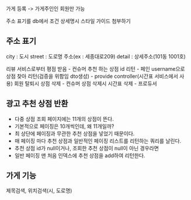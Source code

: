 가게 등록 -> 가게주인인 회원만 가능

주소 표기를 db에서 조건 상세명시 스타일 가이드 첨부하기


## 주소 표기
city : 도시
street : 도로명 주소(ex : 세종대로209)
detail : 상세주소(101동 1001호)

리뷰 서비스로부터 평점 받음 - 컨슈머
추천 하는 상점 id 리턴 - 페인
username으로 상점 찾아 리턴(검증을 위함임 dto생성) - provide controller(시간표 서비스에서 사용)
회원 탈퇴시 상점 삭제 - 컨슈머
상점 삭제시 시간표 삭제 - 프로듀서

## 광고 추천 상점 반환
* 다중 상점 조회 페이지에는 11개의 상점이 뜬다.
* 기본적으로 페이징은 10개씩인데, 왜 11개일까?
* 최 상단에 페이징과 무관한 추천 상점을 넣었기 때문이다.
* 매 페이징 마다 추천 상점과 일반적인 페이징 리스트를 리턴하는 쿼리를 날린다.
* 추천 상점 id가 null이거나, 조회한 추천 상점이 null이 아닌 경우라면 
* 일반 페이징 맨 처음 인덱스에 추천 상점을 add하여 리턴한다.

## 가게 기능
제목검색, 위치검색(시, 도로명)